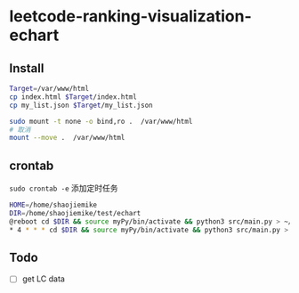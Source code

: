 # leetcode-ranking-visualization-echart

## Install


```bash
Target=/var/www/html
cp index.html $Target/index.html
cp my_list.json $Target/my_list.json
```

```bash
sudo mount -t none -o bind,ro .  /var/www/html
# 取消
mount --move .  /var/www/html
```

## crontab
`sudo crontab -e` 添加定时任务
```bash
HOME=/home/shaojiemike
DIR=/home/shaojiemike/test/echart        
@reboot cd $DIR && source myPy/bin/activate && python3 src/main.py > ~/test/echart.log && cp my_list.json /var/www/html &&echo "reboot" >> ~/test/echarttime.log   
* 4 * * * cd $DIR && source myPy/bin/activate && python3 src/main.py > ~/test/echart.log && cp my_list.json /var/www/html && date >> ~/test/echarttime.log  
```
## Todo

 - [ ] get LC data